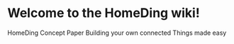 # Welcome to the HomeDing wiki!

HomeDing Concept Paper
Building your own connected Things made easy



